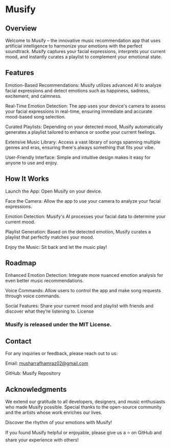 
# Musify

## Overview

Welcome to Musify – the innovative music recommendation app that uses artificial intelligence to harmonize your emotions with the perfect soundtrack. Musify captures your facial expressions, interprets your current mood, and instantly curates a playlist to complement your emotional state.

## Features

Emotion-Based Recommendations: Musify utilizes advanced AI to analyze facial expressions and detect emotions such as happiness, sadness, excitement, and calmness.

Real-Time Emotion Detection: The app uses your device's camera to assess your facial expressions in real-time, ensuring immediate and accurate mood-based song selection.

Curated Playlists: Depending on your detected mood, Musify automatically generates a playlist tailored to enhance or soothe your current feelings.

Extensive Music Library: Access a vast library of songs spanning multiple genres and eras, ensuring there's always something that fits your vibe.

User-Friendly Interface: Simple and intuitive design makes it easy for anyone to use and enjoy.


## How It Works

Launch the App: Open Musify on your device.

Face the Camera: Allow the app to use your camera to analyze your facial expressions.

Emotion Detection: Musify's AI processes your facial data to determine your current mood.

Playlist Generation: Based on the detected emotion, Musify curates a playlist that perfectly matches your mood.

Enjoy the Music: Sit back and let the music play!


## Roadmap
Enhanced Emotion Detection: Integrate more nuanced emotion analysis for even better music recommendations.

Voice Commands: Allow users to control the app and make song requests through voice commands.

Social Features: Share your current mood and playlist with friends and discover what they’re listening to.
License


### Musify is released under the MIT License.

## Contact
For any inquiries or feedback, please reach out to us:

Email: musharrafhamraz02@gmail.com

GitHub: Musify Repository


## Acknowledgments

We extend our gratitude to all developers, designers, and music enthusiasts who made Musify possible. Special thanks to the open-source community and the artists whose work enriches our lives.

Discover the rhythm of your emotions with Musify!


If you found Musify helpful or enjoyable, please give us a ⭐ on GitHub and share your experience with others!